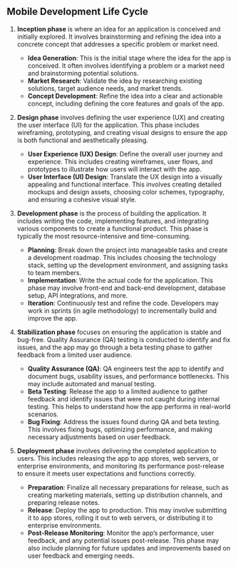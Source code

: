 ## Mobile Development Life Cycle

1. **Inception phase** is where an idea for an application is conceived and initially explored. It involves brainstorming and refining the idea into a concrete concept that addresses a specific problem or market need.
   - **Idea Generation**: This is the initial stage where the idea for the app is conceived. It often involves identifying a problem or a market need and brainstorming potential solutions.
   - **Market Research**: Validate the idea by researching existing solutions, target audience needs, and market trends.
   - **Concept Development**: Refine the idea into a clear and actionable concept, including defining the core features and goals of the app.

2. **Design phase** involves defining the user experience (UX) and creating the user interface (UI) for the application. This phase includes wireframing, prototyping, and creating visual designs to ensure the app is both functional and aesthetically pleasing.
   - **User Experience (UX) Design**: Define the overall user journey and experience. This includes creating wireframes, user flows, and prototypes to illustrate how users will interact with the app.
   - **User Interface (UI) Design**: Translate the UX design into a visually appealing and functional interface. This involves creating detailed mockups and design assets, choosing color schemes, typography, and ensuring a cohesive visual style.

3. **Development phase** is the process of building the application. It includes writing the code, implementing features, and integrating various components to create a functional product. This phase is typically the most resource-intensive and time-consuming.
   - **Planning**: Break down the project into manageable tasks and create a development roadmap. This includes choosing the technology stack, setting up the development environment, and assigning tasks to team members.
   - **Implementation**: Write the actual code for the application. This phase may involve front-end and back-end development, database setup, API integrations, and more.
   - **Iteration**: Continuously test and refine the code. Developers may work in sprints (in agile methodology) to incrementally build and improve the app.

4. **Stabilization phase** focuses on ensuring the application is stable and bug-free. Quality Assurance (QA) testing is conducted to identify and fix issues, and the app may go through a beta testing phase to gather feedback from a limited user audience.
   - **Quality Assurance (QA)**: QA engineers test the app to identify and document bugs, usability issues, and performance bottlenecks. This may include automated and manual testing.
   - **Beta Testing**: Release the app to a limited audience to gather feedback and identify issues that were not caught during internal testing. This helps to understand how the app performs in real-world scenarios.
   - **Bug Fixing**: Address the issues found during QA and beta testing. This involves fixing bugs, optimizing performance, and making necessary adjustments based on user feedback.

5. **Deployment phase** involves delivering the completed application to users. This includes releasing the app to app stores, web servers, or enterprise environments, and monitoring its performance post-release to ensure it meets user expectations and functions correctly.
   - **Preparation**: Finalize all necessary preparations for release, such as creating marketing materials, setting up distribution channels, and preparing release notes.
   - **Release**: Deploy the app to production. This may involve submitting it to app stores, rolling it out to web servers, or distributing it to enterprise environments.
   - **Post-Release Monitoring**: Monitor the app’s performance, user feedback, and any potential issues post-release. This phase may also include planning for future updates and improvements based on user feedback and emerging needs.


